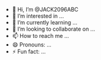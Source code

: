 - 👋 Hi, I’m @JACK2096ABC
- 👀 I’m interested in ...
- 🌱 I’m currently learning ...
- 💞️ I’m looking to collaborate on ...
- 📫 How to reach me ...
- 😄 Pronouns: ...
- ⚡ Fun fact: ...

<!---
JACK2096ABC/JACK2096ABC is a ✨ special ✨ repository because its `README.md` (this file) appears on your GitHub profile.
You can click the Preview link to take a look at your changes.
--->
